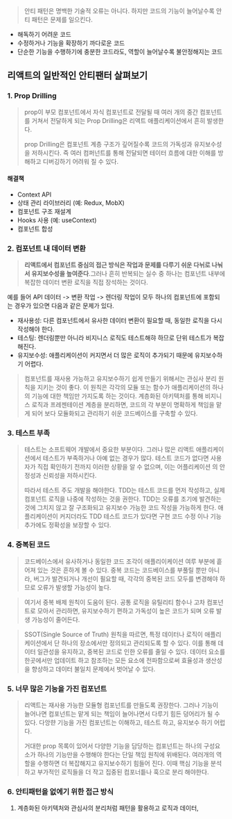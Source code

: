 > 안티 패턴은 명백한 기술적 오류는 아니다. 하지만 코드의 기능이 늘어날수록 안티 패턴은 문제를 일으킨다.

- 해독하기 어려운 코드
- 수정하거나 기능을 확장하기 까다로운 코드
- 단순한 기능을 수행하기에 충분한 코드라도, 역할이 늘어날수록 불안정해지는 코드

## 리액트의 일반적인 안티팬터 살펴보기

### 1. Prop Drilling

> prop이 부모 컴포넌트에서 자식 컴포넌트로 전달될 때 여러 개의 중간 컴포넌트를 거쳐서 전달하게 되는 Prop Drilling은 리액트 애플리케이션에서 흔히 발생한다.
> 
> prop Drilling은 컴포넌트 계층 구조가 깊어질수록 코드의 가독성과 유지보수성을 저하시킨다.
> 즉 여러 컴퍼넌트를 통해 전달되면 테이터 흐름에 대한 이해를 방해하고 디버깅하기 어려워 질 수 있다.

#### 해결책
-  Context API
-  상태 관리 라이브러리 (예: Redux, MobX)
-  컴포넌트 구조 재설계
-  Hooks 사용 (예: useContext)
-  컴포넌트 합성

### 2. 컴포넌트 내 데이터 변환

> **리액트에서 컴포넌트 중심의 접근 방식은 작업과 문제를 다루기 쉬운 다뉘로 나눠서 유지보수성을 높여준다**.그러나 흔히 반복되는 실수 중 하나는 컴포넌트 내부에 복잡한 데이터 변환 로직을 직접 장석하는 것이다.

 예를 들어 API 데이터 -> 변환 작업 -> 렌더링 작업이 모두 하나의 컴포넌트에 포함되는 경우가 있으면 다음과 같은 문제가 있다.
 
- 재사용성: 다른 컴포넌트에서 유사한 데이터 변환이 필요할 때, 동일한 로직을 다시 작성해야 한다.
- 테스팅: 렌더링뿐만 아니라 비지니스 로직도 테스트해햐 하므로 단위 테스트가 복잡해진다.
- 유지보수성: 애플리케이션이 커지면서 더 많은 로직이 추가되기 때문에 유지보수하기 어렵다.

> 컴포넌트를 재사용 가능하고 유지보수하기 쉽게 만들기 위해서는 관심사 분리 원칙을 지키는 것이 좋다.
> 이 원칙은 각각의 모듈 또는 함수가 애플리케이션의 하나의 기능에 대한 책임만 가지도록 하는 것이다.
> 계층화된 아키텍처를 통해 비지니스 로직과 프레젠테이션 계층을 분리하면, 코드의 각 부분이 명확하게 책임을 맡게 되어 보다 모듈화되고 관리하기 쉬운 코드베이스를 구축할 수 있다.

### 3. 테스트 부족

> 테스트는 소프트웨어 개발에서 중요한 부분이다. 그러나 많은 리액트 애플리케이션에서 테스트가 부족하거나 아예 없는 경우가 많다. 테스트 코드가 없다면 사용자가 직접 확인하기 전까지 이러한 상황을 알 수 없으며, 이는 어플리케이션 의 안정성과 신뢰성을 저하시킨다.
> 
> 따라서 테스트 주도 개발을 해야한다. TDD는 테스트 코드를 먼저 작성하고, 실제 컴포넌트 로직을 나중에 작성하는 것을 권한다. TDD는 오류를 조기에 발견하는 것에 그치지 않고 잘 구조화되고 유지보수 가능한 코드 작성을 가능하게 한다. 애플리케이션이 커지더라도 TDD 테스트 코드가 있다면 구현 코드 수정 이나 기능 추가에도 정확성을 보장할 수 있다.


### 4. 중복된 코드

> 코드베이스에서 유사하거나 동일한 코드 조각이 애플리이케이션 여루 부분에 흩어져 있는 것은 흔하게 볼 수 있다. 중복 코드는 코드베이스를 부풀릴 뿐만 아니라, 버그가 발견되거나 개선이 필요할 때, 각각의 중복된 코드 모두를 변경해야 하므로 오류가 발생할 가능성이 높다.

> 여기서 중복 배제 원칙이 도움이 된다. 공통 로직을 유틸리티 함수나 고차 컴포넌트로 모아서 관리하면, 유지보수하기 편하고 가독성이 높은 코드가 되며 오류 발생 가능성이 줄어든다.

> SSOT(Single Source of Truth) 원칙을 따르면, 특정 데이터나 로직이 애플리케이션에서 단 하나의 장소에서만 정의되고 관리되도록 할 수 있다. 이를 통해 데이터 일관성을 유지하고, 중복된 코드로 인한 오류를 줄일 수 있다. 데이터 요소를 한곳에서만 업데이트 하고 참조하는 모든 요소에 전파함으로써 효율성과 생산성을 향상하고 데이터 불일치 문제에서 벗어날 수 있다.

### 5. 너무 많은 기능을 가진 컴포넌트

> 리액트는 재사용 가능한 모듈형 컴포넌트를 만들도록 권장한다. 그러나 기능이 늘어나면 컴포넌트는 맡게 되는 책임이 늘어나면서 다루기 힘든 덩어리가 될 수 있다. 다앙햔 기능을 가진 컴포넌트는 이해하고, 테스트 하고, 유지보수 하기 어럽다.
> 
> 거대한 prop 목록이 있어서 다양한 기능을 담당하는 컴포넌트는 하나의 구성요소가 하나의 기능만을 수행해야 한다는 단일 책임 원칙에 위배된다. 여러개의 역할을 수행하면 더 복잡해지고 유지보수하기 힘들어 진다. 이때 핵심 기능을 분석하고 부가적인 로직들을 더 작고 집중된 컴포너틑나 훅으로 분리 해야한다.

### 6. 안티패턴을 없에기 위한 접근 방식

1. 계층화된 아키텍처와 관심사의 분리처럼 패턴을 활용하고 로직과 데이터,
